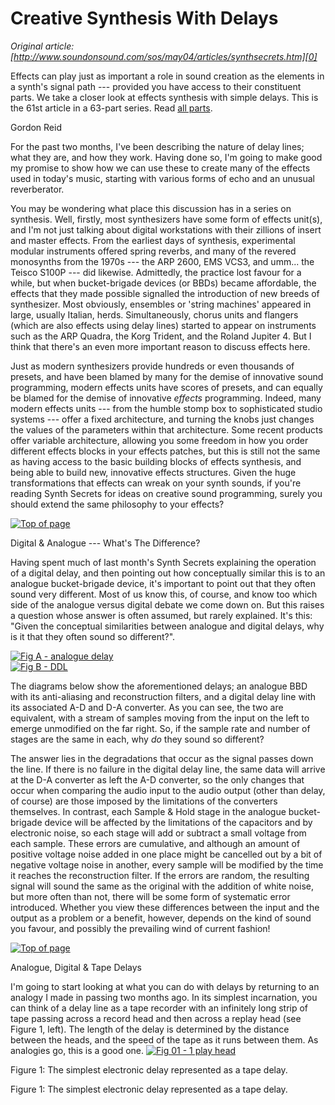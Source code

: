 # Creative Synthesis With Delays  
_Original article: [http://www.soundonsound.com/sos/may04/articles/synthsecrets.htm][0]_

Effects can play just as important a role in sound creation as the elements in a synth's signal path --- provided you have access to their constituent parts. We take a closer look at effects synthesis with simple delays. This is the 61st article in a 63-part series. Read [all parts][1].

Gordon Reid

For the past two months, I've been describing the nature of delay lines; what they are, and how they work. Having done so, I'm going to make good my promise to show how we can use these to create many of the effects used in today's music, starting with various forms of echo and an unusual reverberator.

You may be wondering what place this discussion has in a series on synthesis. Well, firstly, most synthesizers have some form of effects unit(s), and I'm not just talking about digital workstations with their zillions of insert and master effects. From the earliest days of synthesis, experimental modular instruments offered spring reverbs, and many of the revered monosynths from the 1970s --- the ARP 2600, EMS VCS3, and umm... the Teisco S100P --- did likewise. Admittedly, the practice lost favour for a while, but when bucket-brigade devices (or BBDs) became affordable, the effects that they made possible signalled the introduction of new breeds of synthesizer. Most obviously, ensembles or 'string machines' appeared in large, usually Italian, herds. Simultaneously, chorus units and flangers (which are also effects using delay lines) started to appear on instruments such as the ARP Quadra, the Korg Trident, and the Roland Jupiter 4\. But I think that there's an even more important reason to discuss effects here.

Just as modern synthesizers provide hundreds or even thousands of presets, and have been blamed by many for the demise of innovative sound programming, modern effects units have scores of presets, and can equally be blamed for the demise of innovative _effects_ programming. Indeed, many modern effects units --- from the humble stomp box to sophisticated studio systems --- offer a fixed architecture, and turning the knobs just changes the values of the parameters within that architecture. Some recent products offer variable architecture, allowing you some freedom in how you order different effects blocks in your effects patches, but this is still not the same as having access to the basic building blocks of effects synthesis, and being able to build new, innovative effects structures. Given the huge transformations that effects can wreak on your synth sounds, if you're reading Synth Secrets for ideas on creative sound programming, surely you should extend the same philosophy to your effects?

[![Top of page](http://media.soundonsound.com/images/arttop.gif)][2]

Digital & Analogue --- What's The Difference?

Having spent much of last month's Synth Secrets explaining the operation of a digital delay, and then pointing out how conceptually similar this is to an analogue bucket-brigade device, it's important to point out that they often sound very different. Most of us know this, of course, and know too which side of the analogue versus digital debate we come down on. But this raises a question whose answer is often assumed, but rarely explained. It's this: "Given the conceptual similarities between analogue and digital delays, why is it that they often sound so different?".

[![Fig A - analogue delay](http://media.soundonsound.com/sos/may04/images/figaanaloguedelay.s.jpg)][3]  
[![Fig B - DDL](http://media.soundonsound.com/sos/may04/images/figbddl.s.jpg)][4]

The diagrams below show the aforementioned delays; an analogue BBD with its anti-aliasing and reconstruction filters, and a digital delay line with its associated A-D and D-A converter. As you can see, the two are equivalent, with a stream of samples moving from the input on the left to emerge unmodified on the far right. So, if the sample rate and number of stages are the same in each, why _do_ they sound so different?

The answer lies in the degradations that occur as the signal passes down the line. If there is no failure in the digital delay line, the same data will arrive at the D-A converter as left the A-D converter, so the only changes that occur when comparing the audio input to the audio output (other than delay, of course) are those imposed by the limitations of the converters themselves. In contrast, each Sample & Hold stage in the analogue bucket-brigade device will be affected by the limitations of the capacitors and by electronic noise, so each stage will add or subtract a small voltage from each sample. These errors are cumulative, and although an amount of positive voltage noise added in one place might be cancelled out by a bit of negative voltage noise in another, every sample will be modified by the time it reaches the reconstruction filter. If the errors are random, the resulting signal will sound the same as the original with the addition of white noise, but more often than not, there will be some form of systematic error introduced. Whether you view these differences between the input and the output as a problem or a benefit, however, depends on the kind of sound you favour, and possibly the prevailing wind of current fashion!

[![Top of page](http://media.soundonsound.com/images/arttop.gif)][2]

Analogue, Digital & Tape Delays

I'm going to start looking at what you can do with delays by returning to an analogy I made in passing two months ago. In its simplest incarnation, you can think of a delay line as a tape recorder with an infinitely long strip of tape passing across a record head and then across a replay head (see Figure 1, left). The length of the delay is determined by the distance between the heads, and the speed of the tape as it runs between them. As analogies go, this is a good one.
[![Fig 01 - 1 play head](http://media.soundonsound.com/sos/may04/images/fig011playhead.s.jpg)][5]

Figure 1: The simplest electronic delay represented as a tape delay.

Figure 1: The simplest electronic delay represented as a tape delay.



[0]: http://www.soundonsound.com/sos/may04/articles/synthsecrets.htm
[1]: /search?url=%2Fsearch&Keyword=%22synth+secrets%22&Words=All&Summary=Yes
[2]: #Top
[3]: http://media.soundonsound.com/sos/may04/images/figaanaloguedelay.l.jpg
[4]: http://media.soundonsound.com/sos/may04/images/figbddl.l.jpg
[5]: http://media.soundonsound.com/sos/may04/images/fig011playhead.l.jpg